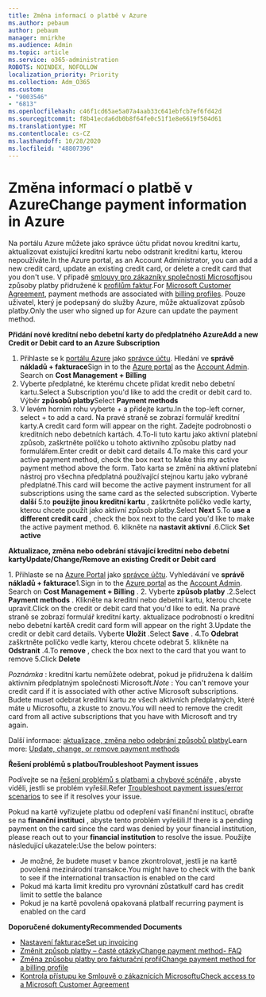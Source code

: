 ```yaml
---
title: Změna informací o platbě v Azure
ms.author: pebaum
author: pebaum
manager: mnirkhe
ms.audience: Admin
ms.topic: article
ms.service: o365-administration
ROBOTS: NOINDEX, NOFOLLOW
localization_priority: Priority
ms.collection: Adm_O365
ms.custom:
- "9003546"
- "6813"
ms.openlocfilehash: c46f1cd65ae5a07a4aab33c641ebfcb7ef6fd42d
ms.sourcegitcommit: f8b41ecda6db0b8f64fe0c51f1e8e6619f504d61
ms.translationtype: MT
ms.contentlocale: cs-CZ
ms.lasthandoff: 10/28/2020
ms.locfileid: "48807396"
---
```

# <a name="change-payment-information-in-azure"></a><span data-ttu-id="5c958-102">Změna informací o platbě v Azure</span><span class="sxs-lookup"><span data-stu-id="5c958-102">Change payment information in Azure</span></span>

<span data-ttu-id="5c958-103">Na portálu Azure můžete jako správce účtu přidat novou kreditní kartu, aktualizovat existující kreditní kartu nebo odstranit kreditní kartu, kterou nepoužíváte.</span><span class="sxs-lookup"><span data-stu-id="5c958-103">In the Azure portal, as an Account Administrator, you can add a new credit card, update an existing credit card, or delete a credit card that you don't use.</span></span> <span data-ttu-id="5c958-104">V případě [smlouvy pro zákazníky společnosti Microsoft](https://docs.microsoft.com/azure/billing/billing-how-to-change-credit-card?WT.mc_id=Portal-Microsoft_Azure_Support#check-access-to-a-microsoft-customer-agreement)jsou způsoby platby přidružené k [profilům faktur](https://docs.microsoft.com/azure/billing/billing-how-to-change-credit-card?WT.mc_id=Portal-Microsoft_Azure_Support#change-payment-method-for-a-billing-profile).</span><span class="sxs-lookup"><span data-stu-id="5c958-104">For [Microsoft Customer Agreement](https://docs.microsoft.com/azure/billing/billing-how-to-change-credit-card?WT.mc_id=Portal-Microsoft_Azure_Support#check-access-to-a-microsoft-customer-agreement), payment methods are associated with [billing profiles](https://docs.microsoft.com/azure/billing/billing-how-to-change-credit-card?WT.mc_id=Portal-Microsoft_Azure_Support#change-payment-method-for-a-billing-profile).</span></span> <span data-ttu-id="5c958-105">Pouze uživatel, který je podepsaný do služby Azure, může aktualizovat způsob platby.</span><span class="sxs-lookup"><span data-stu-id="5c958-105">Only the user who signed up for Azure can update the payment method.</span></span>

<span data-ttu-id="5c958-106">**Přidání nové kreditní nebo debetní karty do předplatného Azure**</span><span class="sxs-lookup"><span data-stu-id="5c958-106">**Add a new Credit or Debit card to an Azure Subscription**</span></span>

1. <span data-ttu-id="5c958-107">Přihlaste se k [portálu Azure](https://portal.azure.com/) jako [správce účtu](https://docs.microsoft.com/azure/billing/billing-subscription-transfer?WT.mc_id=Portal-Microsoft_Azure_Support#whoisaa). Hledání ve **správě nákladů + fakturace**</span><span class="sxs-lookup"><span data-stu-id="5c958-107">Sign in to the [Azure portal](https://portal.azure.com/) as the [Account Admin](https://docs.microsoft.com/azure/billing/billing-subscription-transfer?WT.mc_id=Portal-Microsoft_Azure_Support#whoisaa). Search on **Cost Management + Billing**</span></span>
2. <span data-ttu-id="5c958-108">Vyberte předplatné, ke kterému chcete přidat kredit nebo debetní kartu.</span><span class="sxs-lookup"><span data-stu-id="5c958-108">Select a Subscription you'd like to add the credit or debit card to.</span></span> <span data-ttu-id="5c958-109">Výběr **způsobů platby**</span><span class="sxs-lookup"><span data-stu-id="5c958-109">Select **Payment methods**</span></span>
3. <span data-ttu-id="5c958-110">V levém horním rohu vyberte + a přidejte kartu.</span><span class="sxs-lookup"><span data-stu-id="5c958-110">In the top-left corner, select + to add a card.</span></span> <span data-ttu-id="5c958-111">Na pravé straně se zobrazí formulář kreditní karty.</span><span class="sxs-lookup"><span data-stu-id="5c958-111">A credit card form will appear on the right.</span></span> <span data-ttu-id="5c958-112">Zadejte podrobnosti o kreditních nebo debetních kartách. 4.To-li tuto kartu jako aktivní platební způsob, zaškrtněte políčko u tohoto aktivního způsobu platby nad formulářem.</span><span class="sxs-lookup"><span data-stu-id="5c958-112">Enter credit or debit card details 4.To make this card your active payment method, check the box next to Make this my active payment method above the form.</span></span> <span data-ttu-id="5c958-113">Tato karta se změní na aktivní platební nástroj pro všechna předplatná používající stejnou kartu jako vybrané předplatné.</span><span class="sxs-lookup"><span data-stu-id="5c958-113">This card will become the active payment instrument for all subscriptions using the same card as the selected subscription.</span></span> <span data-ttu-id="5c958-114">Vyberte **další** 5.to **použijte jinou kreditní kartu** , zaškrtněte políčko vedle karty, kterou chcete použít jako aktivní způsob platby.</span><span class="sxs-lookup"><span data-stu-id="5c958-114">Select **Next** 5.To **use a different credit card** , check the box next to the card you'd like to make the active payment method.</span></span>
<span data-ttu-id="5c958-115">6. klikněte na **nastavit aktivní** .</span><span class="sxs-lookup"><span data-stu-id="5c958-115">6.Click **Set active**</span></span>

<span data-ttu-id="5c958-116">**Aktualizace, změna nebo odebrání stávající kreditní nebo debetní karty**</span><span class="sxs-lookup"><span data-stu-id="5c958-116">**Update/Change/Remove an existing Credit or Debit card**</span></span>

<span data-ttu-id="5c958-117">1. Přihlaste se na [Azure Portal](https://portal.azure.com/) jako [správce účtu](https://docs.microsoft.com/azure/billing/billing-subscription-transfer?WT.mc_id=Portal-Microsoft_Azure_Support#whoisaa). Vyhledávání ve **správě nákladů + fakturace**</span><span class="sxs-lookup"><span data-stu-id="5c958-117">1.Sign in to the [Azure portal](https://portal.azure.com/) as the [Account Admin](https://docs.microsoft.com/azure/billing/billing-subscription-transfer?WT.mc_id=Portal-Microsoft_Azure_Support#whoisaa). Search on **Cost Management + Billing** .</span></span>
<span data-ttu-id="5c958-118">2. Vyberte **způsob platby** .</span><span class="sxs-lookup"><span data-stu-id="5c958-118">2.Select **Payment methods** .</span></span> <span data-ttu-id="5c958-119">Klikněte na kreditní nebo debetní kartu, kterou chcete upravit.</span><span class="sxs-lookup"><span data-stu-id="5c958-119">Click on the credit or debit card that you'd like to edit.</span></span> <span data-ttu-id="5c958-120">Na pravé straně se zobrazí formulář kreditní karty. aktualizace podrobností o kreditní nebo debetní kartě</span><span class="sxs-lookup"><span data-stu-id="5c958-120">A credit card form will appear on the right 3.Update the credit or debit card details.</span></span> <span data-ttu-id="5c958-121">Vyberte **Uložit** .</span><span class="sxs-lookup"><span data-stu-id="5c958-121">Select **Save** .</span></span>
<span data-ttu-id="5c958-122">4.To **Odebrat** zaškrtněte políčko vedle karty, kterou chcete odebrat 5. klikněte na **Odstranit** .</span><span class="sxs-lookup"><span data-stu-id="5c958-122">4.To **remove** , check the box next to the card that you want to remove 5.Click **Delete**</span></span>

<span data-ttu-id="5c958-123">_Poznámka_ : kreditní kartu nemůžete odebrat, pokud je přidružena k dalším aktivním předplatným společnosti Microsoft.</span><span class="sxs-lookup"><span data-stu-id="5c958-123">_Note_ : You can't remove your credit card if it is associated with other active Microsoft subscriptions.</span></span> <span data-ttu-id="5c958-124">Budete muset odebrat kreditní kartu ze všech aktivních předplatných, které máte u Microsoftu, a zkuste to znovu.</span><span class="sxs-lookup"><span data-stu-id="5c958-124">You will need to remove the credit card from all active subscriptions that you have with Microsoft and try again.</span></span>

<span data-ttu-id="5c958-125">Další informace: [aktualizace, změna nebo odebrání způsobů platby](https://docs.microsoft.com/azure/billing/billing-how-to-change-credit-card?WT.mc_id=Portal-Microsoft_Azure_Support)</span><span class="sxs-lookup"><span data-stu-id="5c958-125">Learn more: [Update, change, or remove payment methods](https://docs.microsoft.com/azure/billing/billing-how-to-change-credit-card?WT.mc_id=Portal-Microsoft_Azure_Support)</span></span>

<span data-ttu-id="5c958-126">**Řešení problémů s platbou**</span><span class="sxs-lookup"><span data-stu-id="5c958-126">**Troubleshoot Payment issues**</span></span>

<span data-ttu-id="5c958-127">Podívejte se na [řešení problémů s platbami a chybové scénáře](https://support.microsoft.com/help/4505172/troubleshooting-payment-issues) , abyste viděli, jestli se problém vyřešil.</span><span class="sxs-lookup"><span data-stu-id="5c958-127">Refer [Troubleshoot payment issues/error scenarios](https://support.microsoft.com/help/4505172/troubleshooting-payment-issues) to see if it resolves your issue.</span></span>

<span data-ttu-id="5c958-128">Pokud na kartě vyřizujete platbu od odepření vaší finanční institucí, obraťte se na **finanční instituci** , abyste tento problém vyřešili.</span><span class="sxs-lookup"><span data-stu-id="5c958-128">If there is a pending payment on the card since the card was denied by your financial institution, please reach out to your **financial institution** to resolve the issue.</span></span> <span data-ttu-id="5c958-129">Použijte následující ukazatele:</span><span class="sxs-lookup"><span data-stu-id="5c958-129">Use the below pointers:</span></span>

- <span data-ttu-id="5c958-130">Je možné, že budete muset v bance zkontrolovat, jestli je na kartě povolená mezinárodní transakce.</span><span class="sxs-lookup"><span data-stu-id="5c958-130">You might have to check with the bank to see if the international transaction is enabled on the card</span></span>
- <span data-ttu-id="5c958-131">Pokud má karta limit kreditu pro vyrovnání zůstatku</span><span class="sxs-lookup"><span data-stu-id="5c958-131">If card has credit limit to settle the balance</span></span>
- <span data-ttu-id="5c958-132">Pokud je na kartě povolená opakovaná platba</span><span class="sxs-lookup"><span data-stu-id="5c958-132">If recurring payment is enabled on the card</span></span>

<span data-ttu-id="5c958-133">**Doporučené dokumenty**</span><span class="sxs-lookup"><span data-stu-id="5c958-133">**Recommended Documents**</span></span>

- [<span data-ttu-id="5c958-134">Nastavení fakturace</span><span class="sxs-lookup"><span data-stu-id="5c958-134">Set up invoicing</span></span>](https://azure.microsoft.com/pricing/invoicing/)
- [<span data-ttu-id="5c958-135">Změnit způsob platby – časté otázky</span><span class="sxs-lookup"><span data-stu-id="5c958-135">Change payment method- FAQ</span></span>](https://docs.microsoft.com/azure/billing/billing-how-to-change-credit-card?WT.mc_id=Portal-Microsoft_Azure_Support#frequently-asked-questions)
- [<span data-ttu-id="5c958-136">Změna způsobu platby pro fakturační profil</span><span class="sxs-lookup"><span data-stu-id="5c958-136">Change payment method for a billing profile</span></span>](https://docs.microsoft.com/azure/billing/billing-how-to-change-credit-card?WT.mc_id=Portal-Microsoft_Azure_Support#change-payment-method-for-a-billing-profile)
- [<span data-ttu-id="5c958-137">Kontrola přístupu ke Smlouvě o zákaznících Microsoftu</span><span class="sxs-lookup"><span data-stu-id="5c958-137">Check access to a Microsoft Customer Agreement</span></span>](https://docs.microsoft.com/azure/billing/billing-how-to-change-credit-card?WT.mc_id=Portal-Microsoft_Azure_Support#check-access-to-a-microsoft-customer-agreement)